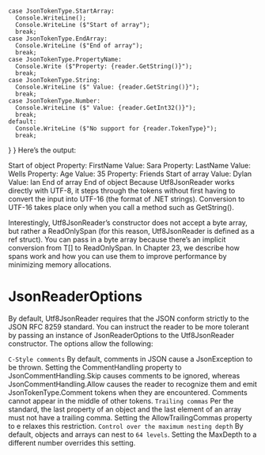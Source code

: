 #  
    case JsonTokenType.StartArray:
      Console.WriteLine();
      Console.WriteLine ($"Start of array");
      break;
    case JsonTokenType.EndArray:
      Console.WriteLine ($"End of array");
      break;
    case JsonTokenType.PropertyName:
      Console.Write ($"Property: {reader.GetString()}");
      break;
    case JsonTokenType.String:
      Console.WriteLine ($" Value: {reader.GetString()}");
      break;
    case JsonTokenType.Number:
      Console.WriteLine ($" Value: {reader.GetInt32()}");
      break;
    default:
      Console.WriteLine ($"No support for {reader.TokenType}");
      break;
  }
}
Here’s the output:

Start of object
Property: FirstName Value: Sara
Property: LastName Value: Wells
Property: Age Value: 35
Property: Friends
Start of array
 Value: Dylan
 Value: Ian
End of array
End of object
Because Utf8JsonReader works directly with UTF-8, it steps through the tokens without first having to convert the input into UTF-16 (the format of .NET strings). Conversion to UTF-16 takes place only when you call a method such as GetString().

Interestingly, Utf8JsonReader’s constructor does not accept a byte array, but rather a ReadOnlySpan<byte> (for this reason, Utf8JsonReader is defined as a ref struct). You can pass in a byte array because there’s an implicit conversion from T[] to ReadOnlySpan<T>. In Chapter 23, we describe how spans work and how you can use them to improve performance by minimizing memory allocations.

# JsonReaderOptions
By default, Utf8JsonReader requires that the JSON conform strictly to the JSON RFC 8259 standard. You can instruct the reader to be more tolerant by passing an instance of JsonReaderOptions to the Utf8JsonReader constructor. The options allow the following:

`C-Style comments`
By default, comments in JSON cause a JsonException to be thrown. Setting the CommentHandling property to JsonCommentHandling.Skip causes comments to be ignored, whereas JsonCommentHandling.Allow causes the reader to recognize them and emit JsonTokenType.Comment tokens when they are encountered. Comments cannot appear in the middle of other tokens.
`Trailing commas`
Per the standard, the last property of an object and the last element of an array must not have a trailing comma. Setting the AllowTrailingCommas property to e relaxes this restriction.
`Control over the maximum nesting depth`
By default, objects and arrays can nest to `64 levels`. Setting the MaxDepth to a different number overrides this setting.